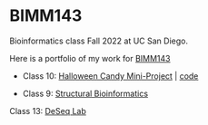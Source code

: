 # BIMM143
Bioinformatics class Fall 2022 at UC San Diego.

Here is a portfolio of my work for [BIMM143](https://bioboot.github.io/bimm143_F22/)


- Class 10: [Halloween Candy Mini-Project](https://github.com/lcuellar0/BIMM143/blob/main/Class10/Lab%2010-%20Halloween%20Mini%20Project.md) | [code](https://github.com/lcuellar0/BIMM143/tree/main/Class10)

- Class 9: [Structural Bioinformatics](https://github.com/lcuellar0/BIMM143/blob/main/Class%2008/Class%2009%20lab.md)

Class 13: [DeSeq Lab](https://github.com/lcuellar0/BIMM143/blob/main/Class%2012/Lab-12.pdf)
